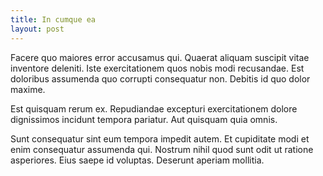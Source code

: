 ```yaml
---
title: In cumque ea
layout: post
---
```

Facere quo maiores error accusamus qui. Quaerat aliquam suscipit vitae inventore deleniti. Iste exercitationem quos nobis modi recusandae. Est doloribus assumenda quo corrupti consequatur non. Debitis id quo dolor maxime.

Est quisquam rerum ex. Repudiandae excepturi exercitationem dolore dignissimos incidunt tempora pariatur. Aut quisquam quia omnis.

Sunt consequatur sint eum tempora impedit autem. Et cupiditate modi et enim consequatur assumenda qui. Nostrum nihil quod sunt odit ut ratione asperiores. Eius saepe id voluptas. Deserunt aperiam mollitia.
